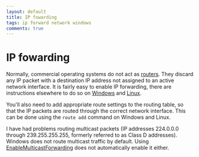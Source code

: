 ```yaml
---
layout: default
title: IP fowarding
tags: ip forward network windows
comments: true
---
```

# IP fowarding

Normally, commercial operating systems do not act as [routers](_posts/2011/2011-02-25-understanding-ip-subnets-and-routing.md). They discard any IP packet with a destination IP address not assigned to an active network interface. It is fairly easy to enable IP forwarding, there are instructions elsewhere to do so on [Windows](https://support.microsoft.com/en-us/kb/323339) and [Linux](http://www.ducea.com/2006/08/01/how-to-enable-ip-forwarding-in-linux/).

You'll also need to add appropriate route settings to the routing table, so that the IP packets are routed through the correct network interface. This can be done using the `route add` command on Windows and Linux.

I have had problems routing multicast packets (IP addresses 224.0.0.0 through 239.255.255.255, formerly referred to as Class D addresses). Windows does not route multicast traffic by default. Using [EnableMulticastForwarding](http://technet.microsoft.com/en-us/library/cc957538.aspx) does not automatically enable it either.
